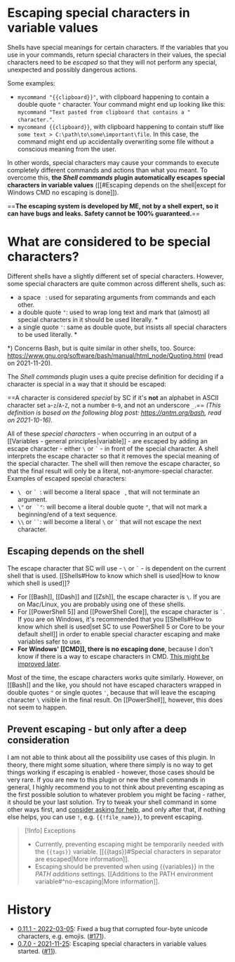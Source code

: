 # Escaping special characters in variable values
Shells have special meanings for certain characters. If the variables that you use in your commands, return special characters in their values, the special characters need to be *escaped* so that they will not perform any special, unexpected and possibly dangerous actions.

Some examples:
- `mycommand "{{clipboard}}"`, with clipboard happening to contain a double quote `"` character. Your command might end up looking like this: `mycommand "Text pasted from clipboard that contains a " character."`.
- `mycommand {{clipboard}}`, with clipboard happening to contain stuff like `some text > C:\path\to\some\important\file`. In this case, the command might end up accidentally overwriting some file without a conscious meaning from the user.

In other words, special characters may cause your commands to execute completely different commands and actions than what you meant. To overcome this, **the *Shell commands* plugin automatically escapes special characters in variable values** ([[#Escaping depends on the shell|except for Windows CMD no escaping is done]]).

==**The escaping system is developed by ME, not by a shell expert, so it can have bugs and leaks. Safety cannot be 100% guaranteed.**==

# What are considered to be special characters?
Different shells have a slightly different set of special characters. However, some special characters are quite common across different shells, such as:
- a space ` `: used for separating arguments from commands and each other.
- a double quote `"`: used to wrap long text and mark that (almost) all special characters in it should be used literally. \*
- a single quote `'`: same as double quote, but insists all special characters to be used literally. \*

\*) Concerns Bash, but is quite similar in other shells, too. Source: https://www.gnu.org/software/bash/manual/html_node/Quoting.html (read on 2021-11-20).

The *Shell commands* plugin uses a quite precise definition for deciding if a character is special in a way that it should be escaped:

==A character is considered *special* by SC if it's **not** an alphabet in ASCII character set `a`-`z`/`A`-`Z`, not a number `0`-`9`, and not an underscore `_`.==
*(This definition is based on the following blog post: https://qntm.org/bash, read on 2021-10-16).*

All of these *special characters* - when occurring in an output of a [[Variables - general principles|variable]] - are escaped by adding an escape character - either `\` or `` ` `` - in front of the special character. A shell interprets the escape character so that it removes the special meaning of the special character. The shell will then remove the escape character, so that the final result will only be a literal, not-anymore-special character. Examples of escaped special characters:
- `\ ` or `` `  ``: will become a literal space ` `, that will not terminate an argument.
- `\"` or `` `"``: will become a literal double quote `"`, that will not mark a beginning/end of a text sequence.
- `\\` or ``` `` ```: will become a literal `\` or `` ` `` that will not escape the next character.

## Escaping depends on the shell
The escape character that SC will use - `\` or `` ` `` - is dependent on the current shell that is used. [[Shells#How to know which shell is used|How to know which shell is used]]?

- For [[Bash]], [[Dash]] and [[Zsh]], the escape character is `\`. If you are on Mac/Linux, you are probably using one of these shells.
- For [[PowerShell 5]] and [[PowerShell Core]], the escape character is `` ` ``. If you are on Windows, it's recommended that you [[Shells#How to know which shell is used|set SC to use PowerShell 5 or Core to be your default shell]] in order to enable special character escaping and make variables safer to use.
- **For Windows' [[CMD]], there is no escaping done**, because I don't know if there is a way to escape characters in CMD. [This might be improved later](https://github.com/Taitava/obsidian-shellcommands/discussions/106).

Most of the time, the escape characters works quite similarly. However, on [[Bash]] and the like, you should not have escaped characters wrapped in double quotes `"`  or single quotes `'`, because that will leave the escaping character `\` visible in the final result. On [[PowerShell]], however, this does not seem to happen.

## Prevent escaping - but only after a deep consideration
I am not able to think about all the possibility use cases of this plugin. In theory, there might some situation, where there simply is no way to get things working if escaping is enabled - however, those cases should be very rare. If you are new to this plugin or new the shell commands in general, I highly recommend you to not think about preventing escaping as the first possible solution to whatever problem you might be facing - rather, it should be your last solution. Try to tweak your shell command in some other ways first, and [consider asking for help](https://github.com/Taitava/obsidian-shellcommands/discussions/categories/q-a), and only after that, if nothing else helps, you can use `!`, e.g. `{{!file_name}}`, to prevent escaping.

> [!Info] Exceptions
> - Currently, preventing escaping might be temporarily needed with the `{{tags}}` variable. [[{{tags}}#Special characters in separator are escaped|More information]].
> - Escaping should be prevented when using {{variables}} in the *PATH additions* settings. [[Additions to the PATH environment variable#^no-escaping|More information]].

# History
- [0.11.1 - 2022-03-05](https://github.com/Taitava/obsidian-shellcommands/blob/main/CHANGELOG.md#0111---2022-03-05): Fixed a bug that corrupted four-byte unicode characters, e.g. emojis. ([#171](https://github.com/Taitava/obsidian-shellcommands/issues/171)).
- [0.7.0 - 2021-11-25](https://github.com/Taitava/obsidian-shellcommands/blob/main/CHANGELOG.md#070---2021-11-25): Escaping special characters in variable values started. ([#11](https://github.com/Taitava/obsidian-shellcommands/issues/11)).